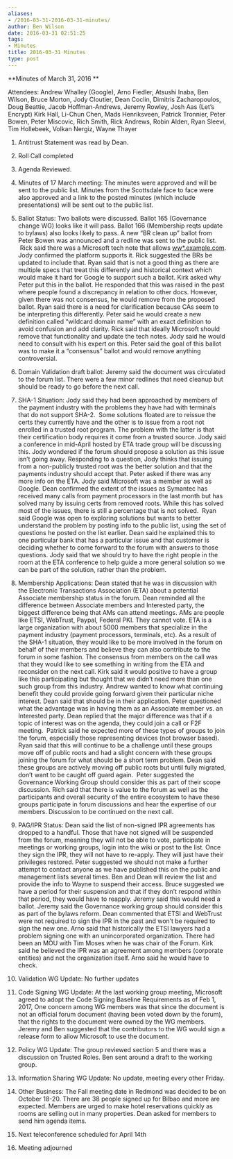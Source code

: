 ```yaml
---
aliases:
- /2016-03-31-2016-03-31-minutes/
author: Ben Wilson
date: 2016-03-31 02:51:25
tags:
- Minutes
title: 2016-03-31 Minutes
type: post
---
```


**Minutes of March 31, 2016
**

Attendees: Andrew Whalley (Google), Arno Fiedler, Atsushi Inaba, Ben Wilson, Bruce Morton, Jody Cloutier, Dean Coclin, Dimitris Zacharopoulos, Doug Beattie, Jacob Hoffman-Andrews, Jeremy Rowley, Josh Aas (Let’s Encrypt) Kirk Hall, Li-Chun Chen, Mads Henriksveen, Patrick Tronnier, Peter Bowen, Peter Miscovic, Rich Smith, Rick Andrews, Robin Alden, Ryan Sleevi, Tim Hollebeek, Volkan Nergiz, Wayne Thayer

1. Antitrust Statement was read by Dean.

1. Roll Call completed

1. Agenda Reviewed.

1. Minutes of 17 March meeting: The minutes were approved and will be sent to the public list. Minutes from the Scottsdale face to face were also approved and a link to the posted minutes (which include presentations) will be sent out to the public list.

1. Ballot Status: Two ballots were discussed. Ballot 165 (Governance change WG) looks like it will pass. Ballot 166 (Membership reqts update to bylaws) also looks likely to pass. A new “BR clean up” ballot from Peter Bowen was announced and a redline was sent to the public list.  Rick said there was a Microsoft tech note that allows [ww\*.example.com](http://www.*.example.com). Jody confirmed the platform supports it. Rick suggested the BRs be updated to include that. Ryan said that is not a good thing as there are multiple specs that treat this differently and historical context which would make it hard for Google to support such a ballot. Kirk asked why Peter put this in the ballot. He responded that this was raised in the past where people found a discrepancy in relation to other docs. However, given there was not consensus, he would remove from the proposed ballot. Ryan said there is a need for clarification because CAs seem to be interpreting this differently. Peter said he would create a new definition called “wildcard domain name” with an exact definition to avoid confusion and add clarity. Rick said that ideally Microsoft should remove that functionality and update the tech notes. Jody said he would need to consult with his expert on this. Peter said the goal of this ballot was to make it a “consensus” ballot and would remove anything controversial.

1. Domain Validation draft ballot: Jeremy said the document was circulated to the forum list. There were a few minor redlines that need cleanup but should be ready to go before the next call.

1. SHA-1 Situation: Jody said they had been approached by members of the payment industry with the problems they have had with terminals that do not support SHA-2.  Some solutions floated are to reissue the certs they currently have and the other is to issue from a root not enrolled in a trusted root program. The problem with the latter is that their certification body requires it come from a trusted source. Jody said a conference in mid-April hosted by ETA trade group will be discussing this. Jody wondered if the forum should propose a solution as this issue isn’t going away. Responding to a question, Jody thinks that issuing from a non-publicly trusted root was the better solution and that the payments industry should accept that. Peter asked if there was any more info on the ETA. Jody said Microsoft was a member as well as Google. Dean confirmed the extent of the issues as Symantec has received many calls from payment processors in the last month but has solved many by issuing certs from removed roots. While this has solved most of the issues, there is still a percentage that is not solved.  Ryan said Google was open to exploring solutions but wants to better understand the problem by posting info to the public list, using the set of questions he posted on the list earlier. Dean said he explained this to one particular bank that has a particular issue and that customer is deciding whether to come forward to the forum with answers to those questions. Jody said that we should try to have the right people in the room at the ETA conference to help guide a more general solution so we can be part of the solution, rather than the problem.

1. Membership Applications: Dean stated that he was in discussion with the Electronic Transactions Association (ETA) about a potential Associate membership status in the forum. Dean reminded all the difference between Associate members and Interested party, the biggest difference being that AMs can attend meetings. AMs are people like ETSI, WebTrust, Paypal, Federal PKI. They cannot vote. ETA is a large organization with about 5000 members that specialize in the payment industry (payment processors, terminals, etc). As a result of the SHA-1 situation, they would like to be more involved in the forum on behalf of their members and believe they can also contribute to the forum in some fashion. The consensus from members on the call was that they would like to see something in writing from the ETA and reconsider on the next call. Kirk said it would positive to have a group like this participating but thought that we didn’t need more than one such group from this industry. Andrew wanted to know what continuing benefit they could provide going forward given their particular niche interest. Dean said that should be in their application. Peter questioned what the advantage was in having them as an Associate member vs. an Interested party. Dean replied that the major difference was that if a topic of interest was on the agenda, they could join a call or F2F meeting.  Patrick said he expected more of these types of groups to join the forum, especially those representing devices (not browser based). Ryan said that this will continue to be a challenge until these groups move off of public roots and had a slight concern with these groups joining the forum for what should be a short term problem. Dean said these groups are actively moving off public roots but until fully migrated, don’t want to be caught off guard again.  Peter suggested the Governance Working Group should consider this as part of their scope discussion. Rich said that there is value to the forum as well as the participants and overall security of the entire ecosystem to have these groups participate in forum discussions and hear the expertise of our members. Discussion to be continued on the next call.

1. PAG/IPR Status: Dean said the list of non-signed IPR agreements has dropped to a handful. Those that have not signed will be suspended from the forum, meaning they will not be able to vote, participate in meetings or working groups, login into the wiki or post to the list. Once they sign the IPR, they will not have to re-apply. They will just have their privileges restored. Peter suggested we should not make a further attempt to contact anyone as we have published this on the public and management lists several times. Ben and Dean will review the list and provide the info to Wayne to suspend their access. Bruce suggested we have a period for their suspension and that if they don’t respond within that period, they would have to reapply. Jeremy said this would need a ballot. Jeremy said the Governance working group should consider this as part of the bylaws reform. Dean commented that ETSI and WebTrust were not required to sign the IPR in the past and won’t be required to sign the new one. Arno said that historically the ETSI lawyers had a problem signing one with an unincorporated organization. There had been an MOU with Tim Moses when he was chair of the Forum. Kirk said he believed the IPR was an agreement among members (corporate entities) and not the organization itself. Arno said he would have to check.

1. Validation WG Update: No further updates

1. Code Signing WG Update: At the last working group meeting, Microsoft agreed to adopt the Code Signing Baseline Requirements as of Feb 1, 2017, One concern among WG members was that since the document is not an official forum document (having been voted down by the forum), that the rights to the document were owned by the WG members. Jeremy and Ben suggested that the contributors to the WG would sign a release form to allow Microsoft to use the document.

1. Policy WG Update: The group reviewed section 5 and there was a discussion on Trusted Roles. Ben sent around a draft to the working group.

1. Information Sharing WG Update: No update, meeting every other Friday.

1. Other Business: The Fall meeting date in Redmond was decided to be on October 18-20. There are 38 people signed up for Bilbao and more are expected. Members are urged to make hotel reservations quickly as rooms are selling out in many properties. Dean asked for members to send him agenda items.

1. Next teleconference scheduled for April 14th

1. Meeting adjourned
